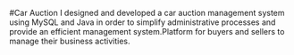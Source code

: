#Car Auction
I designed and developed a car auction management system using MySQL and Java in order to simplify administrative processes and provide an efficient management system.Platform for buyers and sellers to manage their business activities.
